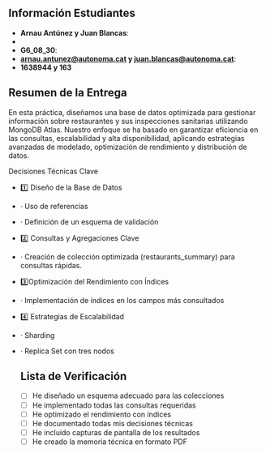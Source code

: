    ## Información Estudiantes

   - **Arnau Antúnez y Juan Blancas**:
   - 
   - **G6_08_30**: 
   - **arnau.antunez@autonoma.cat y juan.blancas@autonoma.cat**:
   - **1638944 y 163**

   ## Resumen de la Entrega

En esta práctica, diseñamos una base de datos optimizada para gestionar información sobre restaurantes y sus inspecciones sanitarias utilizando MongoDB Atlas. Nuestro enfoque se ha basado en garantizar eficiencia en las consultas, escalabilidad y alta disponibilidad, aplicando estrategias avanzadas de modelado, optimización de rendimiento y distribución de datos.

Decisiones Técnicas Clave
- 1️⃣ Diseño de la Base de Datos
- · Uso de referencias 
- · Definición de un esquema de validación
- 2️⃣ Consultas y Agregaciones Clave
- · Creación de colección optimizada (restaurants_summary) para consultas rápidas.
- 3️⃣Optimización del Rendimiento con Índices
- · Implementación de índices en los campos más consultados
- 4️⃣ Estrategias de Escalabilidad
- · Sharding
- · Replica Set con tres nodos

   ## Lista de Verificación

   - [ ] He diseñado un esquema adecuado para las colecciones
   - [ ] He implementado todas las consultas requeridas
   - [ ] He optimizado el rendimiento con índices
   - [ ] He documentado todas mis decisiones técnicas
   - [ ] He incluido capturas de pantalla de los resultados
   - [ ] He creado la memoria técnica en formato PDF
